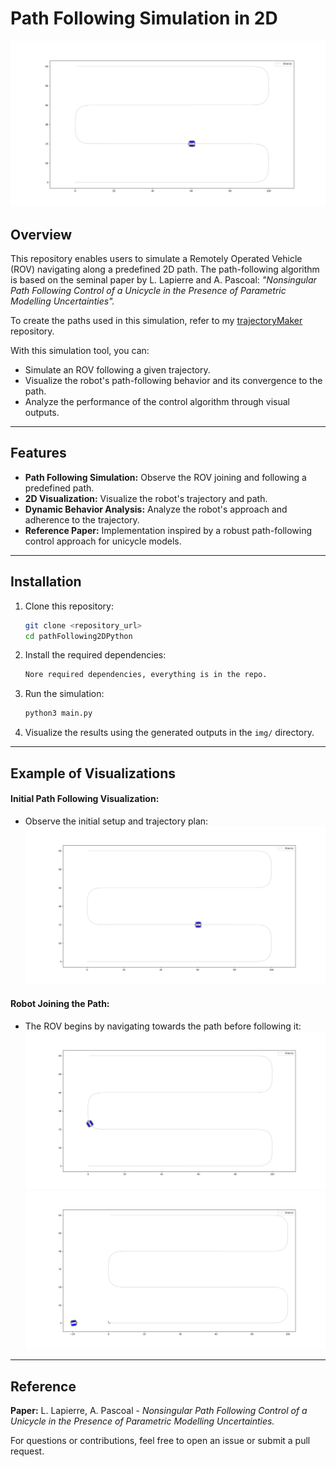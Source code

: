# Path Following Simulation in 2D

![Visualization of Path Following](img/pathFollowing.png)

## Overview
This repository enables users to simulate a Remotely Operated Vehicle (ROV) navigating along a predefined 2D path. The path-following algorithm is based on the seminal paper by L. Lapierre and A. Pascoal: *"Nonsingular Path Following Control of a Unicycle in the Presence of Parametric Modelling Uncertainties".*

To create the paths used in this simulation, refer to my [trajectoryMaker](https://github.com/yourusername/trajectoryMaker) repository.

With this simulation tool, you can:
- Simulate an ROV following a given trajectory.
- Visualize the robot's path-following behavior and its convergence to the path.
- Analyze the performance of the control algorithm through visual outputs.

---

## Features
- **Path Following Simulation:** Observe the ROV joining and following a predefined path.
- **2D Visualization:** Visualize the robot's trajectory and path.
- **Dynamic Behavior Analysis:** Analyze the robot's approach and adherence to the trajectory.
- **Reference Paper:** Implementation inspired by a robust path-following control approach for unicycle models.

---

## Installation
1. Clone this repository:
   ```bash
   git clone <repository_url>
   cd pathFollowing2DPython
   ```

2. Install the required dependencies:
   ```bash
   Nore required dependencies, everything is in the repo.
   ```

3. Run the simulation:
   ```bash
   python3 main.py
   ```

4. Visualize the results using the generated outputs in the `img/` directory.

---

## Example of Visualizations

#### Initial Path Following Visualization:
- Observe the initial setup and trajectory plan:
![Path Following Visualization](img/pathFollowing.png)

#### Robot Joining the Path:
- The ROV begins by navigating towards the path before following it:
![Joining the Path - Step 1](img/pathFollowing2.png)
![Joining the Path - Step 2](img/pathFollowing3.png)

---

## Reference
**Paper:** L. Lapierre, A. Pascoal - *Nonsingular Path Following Control of a Unicycle in the Presence of Parametric Modelling Uncertainties.*

For questions or contributions, feel free to open an issue or submit a pull request.


